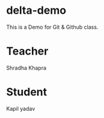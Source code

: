 # delta-demo
This is a Demo for Git &amp; Github class.

# Teacher
Shradha Khapra

# Student
Kapil yadav